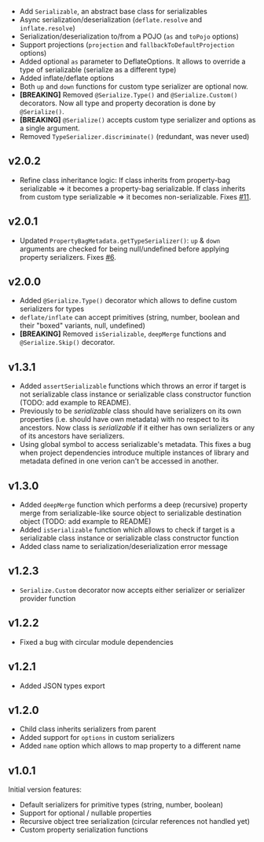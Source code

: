 * Add `Serializable`, an abstract base class for serializables
* Async serialization/deserialization (`deflate.resolve` and `inflate.resolve`)
* Serialization/deserialization to/from a POJO (`as` and `toPojo` options)
* Support projections (`projection` and `fallbackToDefaultProjection` options)
* Added optional `as` parameter to DeflateOptions. It allows to override a type of serializable
  (serialize as a different type)
* Added inflate/deflate options
* Both `up` and `down` functions for custom type serializer are optional now.
* **[BREAKING]** Removed `@Serialize.Type()` and `@Serialize.Custom()` decorators.
  Now all type and property decoration is done by `@Serialize()`.
* **[BREAKING]** `@Serialize()` accepts custom type serializer and options as a single argument.
* Removed `TypeSerializer.discriminate()` (redundant, was never used)

v2.0.2
------

* Refine class inheritance logic: If class inherits from property-bag serializable => it becomes
  a property-bag serializable. If class inherits from custom type serializable => it becomes
  non-serializable. Fixes [#11](https://github.com/teq/serialazy/issues/11).

v2.0.1
------

* Updated `PropertyBagMetadata.getTypeSerializer()`: `up` & `down` arguments are checked for being null/undefined
  before applying property serializers. Fixes [#6](https://github.com/teq/serialazy/issues/6).

v2.0.0
------

* Added `@Serialize.Type()` decorator which allows to define custom serializers for types
* `deflate/inflate` can accept primitives (string, number, boolean and their "boxed" variants, null, undefined)
* **[BREAKING]** Removed `isSerializable`, `deepMerge` functions and `@Serialize.Skip()` decorator.

v1.3.1
------

* Added `assertSerializable` functions which throws an error if target is not serializable class instance
  or serializable class constructor function (TODO: add example to README).
* Previously to be _serializable_ class should have serializers on its own properties (i.e. should have own metadata)
  with no respect to its ancestors. Now class is _serializable_ if it either has own serializers or any of its ancestors have serializers.
* Using global symbol to access serializable's metadata.
  This fixes a bug when project dependencies introduce multiple instances of library
  and metadata defined in one verion can't be accessed in another.

v1.3.0
------

* Added `deepMerge` function which performs a deep (recursive) property merge from serializable-like source object to serializable destination object (TODO: add example to README)
* Added `isSerializable` function which allows to check if target is a serializable class instance or serializable class constructor function
* Added class name to serialization/deserialization error message

v1.2.3
------

* `Serialize.Custom` decorator now accepts either serializer or serializer provider function

v1.2.2
------

* Fixed a bug with circular module dependencies

v1.2.1
------

* Added JSON types export

v1.2.0
------

* Child class inherits serializers from parent
* Added support for `options` in custom serializers
* Added `name` option which allows to map property to a different name

v1.0.1
------

Initial version features:
* Default serializers for primitive types (string, number, boolean)
* Support for optional / nullable properties
* Recursive object tree serialization (circular references not handled yet)
* Custom property serialization functions
